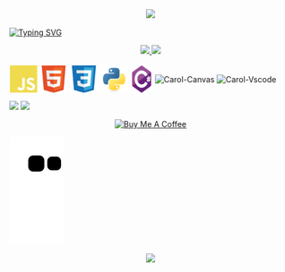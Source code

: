 <div align="center">
<img src="https://user-images.githubusercontent.com/89542446/182030249-d4967ccc-c2b6-4ef4-ab55-fdab76cf6d21.gif" height="250em" />
</div>




[![Typing SVG](https://readme-typing-svg.herokuapp.com/?color=00bfbf&size=35&center=true&vCenter=true&width=1050&lines=a+long+time+ago+in+a+galaxy+far+far+away✨;+My+name's+Caroline;Software+Engineering+Student👩🏻‍💻;Welcome!😊;+and+enjoy+a+long+and+prosperous+life🖖🏻;Always🦉🧹)](https://git.io/typing-svg)


<div align="center">
  <a href="https://github.com/CarolFenixBr">
    <img height="180em" src="https://github-readme-stats.vercel.app/api?username=CarolFenixBr&count_private=true&include_all_commits=true&show_icons=true&theme=gotham&hide_border=false&show_owner=true"/>
    <img height="180em" src="https://github-readme-stats.vercel.app/api/top-langs/?username=CarolFenixBr&theme=gotham&hide_border=false&&layout=compact"/>
  </a>
</div>

</div>
<div style="display: inline_block"><br>
  <img align="center" alt="Carol-Js" height="50"  src="https://raw.githubusercontent.com/devicons/devicon/master/icons/javascript/javascript-plain.svg">
  <img align="center" alt="Carol-HTML" height="50"  src="https://raw.githubusercontent.com/devicons/devicon/master/icons/html5/html5-original.svg">
  <img align="center" alt="Carol-CSS" height="50" src="https://raw.githubusercontent.com/devicons/devicon/master/icons/css3/css3-original.svg">
  <img align="center" alt="Carol-Python" height="50"src="https://raw.githubusercontent.com/devicons/devicon/master/icons/python/python-original.svg">
   <img align="center" alt="Carol-Csharp" height="50" width="40" src="https://raw.githubusercontent.com/devicons/devicon/master/icons/csharp/csharp-original.svg">
  <img align="center" alt="Carol-Canvas" height="50" width="40" src="https://cdn.jsdelivr.net/gh/devicons/devicon/icons/canva/canva-original.svg" />
  <img align="center" alt="Carol-Vscode" height="50" width="40" src="https://cdn.jsdelivr.net/gh/devicons/devicon/icons/vscode/vscode-original.svg" />
</div>
<p>  
  </a>
</div>
  
<div>
  <a href = "mailto:carolinevsc09@gmail.com"><img src="https://img.shields.io/badge/-Gmail-%23333?style=for-the-badge&logo=gmail&logoColor=white" target="_blank"></a>
  <a href="https://www.linkedin.com/in/carolinevsc" target="_blank"><img src="https://img.shields.io/badge/-LinkedIn-%230077B5?style=for-the-badge&logo=linkedin&logoColor=white" target="_blank">
  
  <p align="center">
  <a href="https://www.buymeacoffee.com/CarolFenixBr" target="_blank"><img src="https://cdn.buymeacoffee.com/buttons/v2/default-yellow.png" alt="Buy Me A Coffee" height="60px" width="217px" ></a>
</p>
  
  ![Snake animation](https://github.com/rafaballerini/rafaballerini/blob/output/github-contribution-grid-snake.svg)
</div>  

<div align="center">
<img src="https://media.giphy.com/media/RbDKaczqWovIugyJmW/giphy.gif" width="480"/>
</div>



  

